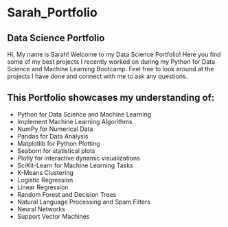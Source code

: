 # Sarah_Portfolio
## Data Science Portfolio 
Hi, My name is Sarah! Welcome to my Data Science Portfolio! Here you find some of my best projects I recently worked on during my Python for Data Science and Machine Learning Bootcamp. Feel free to look around at the projects I have done and connect with me to ask any questions. 

## This Portfolio showcases my understanding of:
- Python for Data Science and Machine Learning
- Implement Machine Learning Algorithms
- NumPy for Numerical Data
- Pandas for Data Analysis
- Matplotlib for Python Plotting
-  Seaborn for statistical plots
- Plotly for interactive dynamic visualizations
- SciKit-Learn for Machine Learning Tasks
- K-Means Clustering
- Logistic Regression
- Linear Regression
- Random Forest and Decision Trees
- Natural Language Processing and Spam Filters
- Neural Networks
- Support Vector Machines
